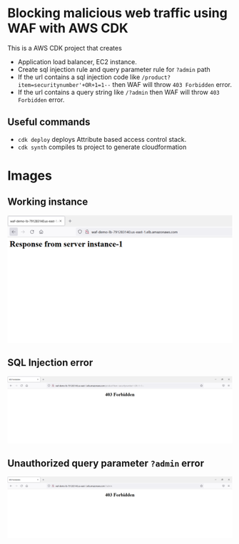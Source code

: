 # Blocking malicious web traffic using WAF with AWS CDK

This is a AWS CDK project that creates
*   Application load balancer, EC2 instance.
*	Create sql injection rule and query parameter rule for `?admin` path
*	If the url contains a sql injection code like `/product?item=securitynumber'+OR+1=1--` then WAF will throw `403 Forbidden` error.
*	If the url contains a query string like `/?admin` then WAF will throw `403 Forbidden` error.

## Useful commands

 * `cdk deploy`   deploys Attribute based access control stack.
 * `cdk synth`    compiles ts project to generate cloudformation
 
 
# Images
 
## Working instance
![Screenshot](screenshots/waf1.PNG)

## SQL Injection error
![Screenshot](screenshots/waf2.PNG)

## Unauthorized query parameter `?admin` error
![Screenshot](screenshots/waf3.PNG)
